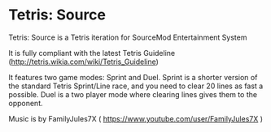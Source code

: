 Tetris: Source
=========

Tetris: Source is a Tetris iteration for SourceMod Entertainment System

It is fully compliant with the latest Tetris Guideline 
(http://tetris.wikia.com/wiki/Tetris_Guideline)

It features two game modes: Sprint and Duel. Sprint is a shorter version of the standard Tetris Sprint/Line race, and you need to clear 20 lines as fast a possible. Duel is a two player mode where clearing lines gives them to the opponent.

Music is by FamilyJules7X ( https://www.youtube.com/user/FamilyJules7X )
